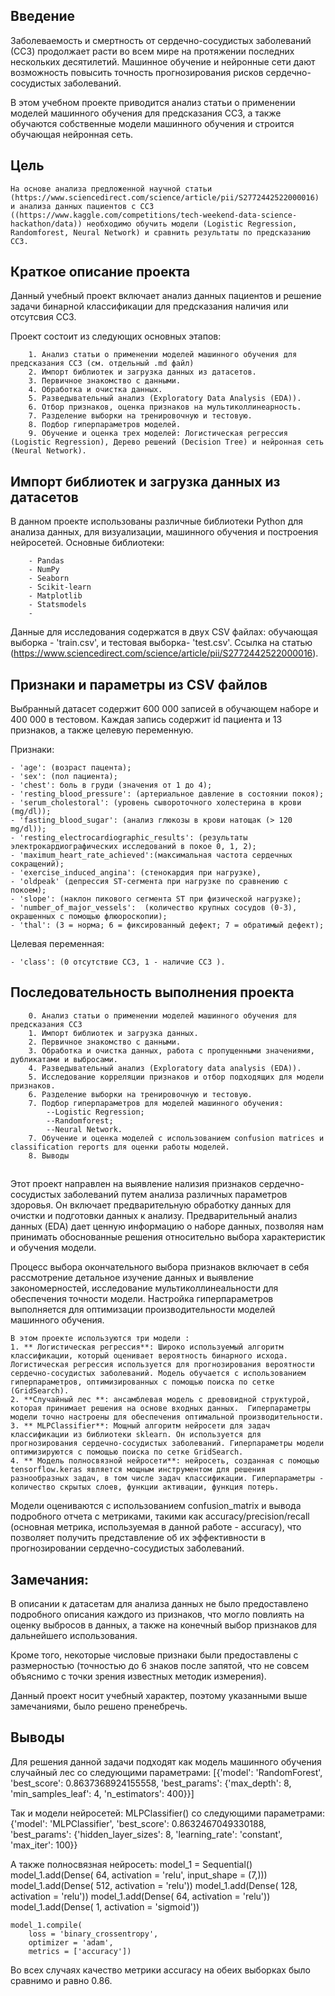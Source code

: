## Введение

Заболеваемость и смертность от сердечно-сосудистых заболеваний (ССЗ) продолжает расти во всем мире на протяжении последних нескольких десятилетий. Машинное обучение и нейронные сети дают возможность повысить точность прогнозирования рисков сердечно-сосудистых заболеваний.

В этом учебном проекте приводится анализ статьи о применении моделей машинного обучения для предсказания ССЗ, а также обучаются собственные модели машинного обучения и строится обучающая нейронная сеть.

## Цель
```
На основе анализа предложенной научной статьи (https://www.sciencedirect.com/science/article/pii/S2772442522000016) и анализа данных пациентов с ССЗ ((https://www.kaggle.com/competitions/tech-weekend-data-science-hackathon/data)) необходимо обучить модели (Logistic Regression,   Randomforest, Neural Network) и сравнить результаты по предсказанию ССЗ.
```

## Краткое описание проекта

Данный учебный проект включает анализ данных пациентов и решение задачи бинарной классификации для предсказания наличия или отсутсвия ССЗ.

Проект состоит из следующих основных этапов:
```
    1. Анализ статьи о применении моделей машинного обучения для предсказания ССЗ (см. отдельный .md файл)
    2. Импорт библиотек и загрузка данных из датасетов.
    3. Первичное знакомство с данными.
    4. Обработка и очистка данных.
    5. Разведывательный анализ (Exploratory Data Analysis (EDA)).
    6. Отбор признаков, оценка признаков на мультиколлинеарность.
    7. Разделение выборки на тренировочную и тестовую.
    8. Подбор гиперпараметров моделей.
    9. Обучение и оценка трех моделей: Логистическая регрессия (Logistic Regression), Дерево решений (Decision Tree) и нейронная сеть (Neural Network).
```

## Импорт библиотек и загрузка данных из датасетов

В данном проекте использованы различные библиотеки Python для анализа данных, для визуализации, машинного обучения и построения нейросетей. Основные библиотеки: 
```
    - Pandas
    - NumPy
    - Seaborn
    - Scikit-learn
    - Matplotlib
    - Statsmodels
    -
```
Данные для исследования содержатся в двух CSV файлах: обучающая выборка - 'train.csv', и тестовая выборка- 'test.csv'.
Ссылка на статью (https://www.sciencedirect.com/science/article/pii/S2772442522000016). 

## Признаки и параметры из CSV файлов

Выбранный датасет содержит 600 000 записей в обучающем наборе и 400 000 в тестовом. Каждая запись содержит id пациента и 13 признаков, а также целевую переменную.

Признаки:

```
- 'age': (возраст пацента);
- 'sex': (пол пациента);
- 'chest': боль в груди (значения от 1 до 4); 
- 'resting_blood_pressure': (артериальное давление в состоянии покоя);
- 'serum_cholestoral': (уровень сывороточного холестерина в крови (mg/dl));
- 'fasting_blood_sugar': (анализ глюкозы в крови натощак (> 120 mg/dl));
- 'resting_electrocardiographic_results': (результаты электрокардиографических исследований в покое 0, 1, 2);
- 'maximum_heart_rate_achieved':(максимальная частота сердечных сокращений);
- 'exercise_induced_angina': (стенокардия при нагрузке),
- 'oldpeak' (депрессия ST-сегмента при нагрузке по сравнению с покоем);
- 'slope': (наклон пикового сегмента ST при физической нагрузке);
- 'number_of_major_vessels':  (количество крупных сосудов (0-3), окрашенных с помощью флюороскопии);
- 'thal': (3 = норма; 6 = фиксированный дефект; 7 = обратимый дефект);

```

Целевая переменная:
```
- 'class': (0 отсутствие ССЗ, 1 - наличие ССЗ ).

```

## Последовательность выполнения проекта
```
    0. Анализ статьи о применении моделей машинного обучения для предсказания ССЗ 
    1. Импорт библиотек и загрузка данных.
    2. Первичное знакомство с данными.
    3. Обработка и очистка данных, работа с пропущенными значениями, дубликатами и выбросами.
    4. Разведывательный анализ (Exploratory data analysis (EDA)).
    5. Исследование корреляции признаков и отбор подходящих для модели признаков.
    6. Разделение выборки на тренировочную и тестовую.
    7. Подбор гиперпараметров для моделей машинного обучения:
        --Logistic Regression;
        --Randomforest;
        --Neural Network. 
    7. Обучение и оценка моделей c использованием confusion matrices и classification reports для оценки работы моделей.
    8. Выводы
```

##  

Этот проект направлен на выявление нализия признаков сердечно-сосудистых заболеваний путем анализа различных параметров здоровья. Он включает предварительную обработку данных для очистки и подготовки данных к анализу. Предварительный анализ данных (EDA) дает ценную информацию о наборе данных, позволяя нам принимать обоснованные решения относительно выбора характеристик и обучения модели.

Процесс выбора окончательного выбора признаков включает в себя рассмотрение детальное изучение данных и выявление закономерностей, исследование  мультиколлинеальности для обеспечения точности модели. Настройка гиперпараметров выполняется для оптимизации производительности моделей машинного обучения.
```
В этом проекте используются три модели :
1. ** Логистическая регрессия**: Широко используемый алгоритм классификации, который оценивает вероятность бинарного исхода. Логистическая регрессия используется для прогнозирования вероятности сердечно-сосудистых заболеваний. Модель обучается с использованием гиперпараметров, оптимизированных с помощью поиска по сетке (GridSearch).
2. **Случайный лес **: ансамблевая модель с древовидной структурой, которая принимает решения на основе входных данных.  Гиперпараметры модели точно настроены для обеспечения оптимальной производительности.
3. ** MLPClassifier**: Мощный алгоритм нейросети для задач классификации из библиотеки sklearn. Он используется для прогнозирования сердечно-сосудистых заболеваний. Гиперпараметры модели оптимизируются с помощью поиска по сетке GridSearch.
4. ** Модель полносвязной нейросети**: нейросеть, созданная с помощью tensorflow.keras является мощным инструментом для решения разнообразных задач, в том числе задач классификации. Гиперпараметры - количество скрытых слоев, функции активации, функция потерь.
```
Модели оцениваются с использованием confusion_matrix и вывода подробного отчета с метриками, такими как accuracy/precision/recall (основная метрика, используемая в данной работе - accuracy), что позволяет получить представление об их эффективности в прогнозировании сердечно-сосудистых заболеваний.


## Замечания:

В описании к датасетам для анализа данных не было предоставлено подробного описания каждого из признаков, что могло повлиять на оценку выбросов в данных, а также на конечный выбор признаков для дальнейшего использования. 

Кроме того, некоторые числовые признаки были предоставлены с размерностью (точностью до 6 знаков после запятой, что не совсем объяснимо с точки зрения известных методик измерения).

Данный проект носит учебный характер, поэтому указанными выше замечаниями, было решено пренебречь.

##  Выводы

Для решения данной задачи подходят как модель машинного обучения случайный лес со следующими параметрами:
    [{'model': 'RandomForest',
       'best_score': 0.8637368924155558,
       'best_params': {'max_depth': 8, 'min_samples_leaf': 4, 'n_estimators': 400}}]

Так и модели нейросетей: MLPClassifier() со следующими параметрами:
    {'model': 'MLPClassifier',
    'best_score': 0.8632467049330188,
    'best_params': {'hidden_layer_sizes': 8,
    'learning_rate': 'constant',
    'max_iter': 100}}

А также полносвязная нейросеть:
    model_1 = Sequential()
    model_1.add(Dense( 64, activation = 'relu', input_shape = (7,)))
    model_1.add(Dense( 512, activation = 'relu'))
    model_1.add(Dense( 128, activation = 'relu'))
    model_1.add(Dense( 64, activation = 'relu'))
    model_1.add(Dense( 1, activation = 'sigmoid'))

    model_1.compile(
        loss = 'binary_crossentropy',
        optimizer = 'adam',
        metrics = ['accuracy'])
    



Во всех случаях качество метрики    accuracy на обеих выборках было сравнимо и равно 0.86.



